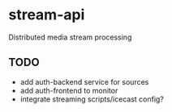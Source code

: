 # stream-api
Distributed media stream processing

## TODO
- add auth-backend service for sources
- add auth-frontend to monitor
- integrate streaming scripts/icecast config?